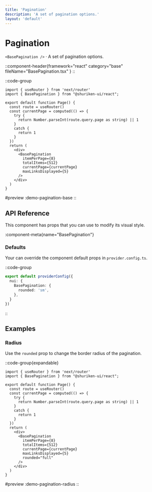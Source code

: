 ```yaml
---
title: 'Pagination'
description: 'A set of pagination options.'
layout: 'default'
---
```


# Pagination

`<BasePagination />` · A set of pagination options.

::component-header{framework="react" category="base" fileName="BasePagination.tsx" }
::

::code-group

```tsx [DemoPaginationBase.tsx]
import { useRouter } from 'next/router'
import { BasePagination } from "@shuriken-ui/react";

export default function Page() {
  const route = useRouter()
  const currentPage = computed(() => {
    try {
      return Number.parseInt(route.query.page as string) || 1
    }
    catch {
      return 1
    }
  })
  return (
    <div>
      <BasePagination
        itemPerPage={8}
        totalItems={512}
        currentPage={currentPage}
        maxLinksDisplayed={5}
      />
    </div>
  )
}
```

#preview
:demo-pagination-base
::

## API Reference

This component has props that you can use to modify its visual style.

:component-meta{name="BasePagination"}

### Defaults

Your can override the component default props in `provider.config.ts`.

::code-group

```ts [provider.config.ts]
export default providerConfig({
  nui: {
    BasePagination: {
      rounded: 'sm',
    },
  }
})
```
::

## Examples

### Radius

Use the `rounded` prop to change the border radius of the pagination.

::code-group{expandable}

```tsx [DemoPaginationRadius.tsx]
import { useRouter } from 'next/router'
import { BasePagination } from "@shuriken-ui/react";

export default function Page() {
  const route = useRouter()
  const currentPage = computed(() => {
    try {
      return Number.parseInt(route.query.page as string) || 1
    }
    catch {
      return 1
    }
  })
  return (
    <div>
      <BasePagination
        itemPerPage={8}
        totalItems={512}
        currentPage={currentPage}
        maxLinksDisplayed={5}
        rounded="full"
      />
    </div>
  )
}
```

#preview
:demo-pagination-radius
::
